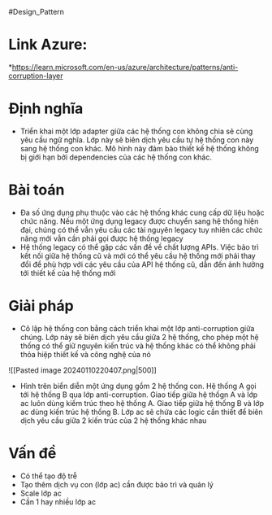 #Design_Pattern 

# Link Azure:
*https://learn.microsoft.com/en-us/azure/architecture/patterns/anti-corruption-layer

# Định nghĩa
- Triển khai một lớp adapter giữa các hệ thống con không chia sẻ cùng yêu cầu ngữ nghĩa. Lớp này sẽ biên dịch yêu cầu tự hệ thống con này sang hệ thống con khác. Mô hình này đảm bảo thiết kế hệ thống không bị giới hạn bởi dependencies của các hệ thống con khác.
# Bài toán
- Đa số ứng dụng phụ thuộc vào các hệ thống khác cung cấp dữ liệu hoặc chức năng. Nếu một ứng dụng legacy được chuyển sang hệ thống hiện đại, chúng có thể vẫn yêu cầu các tài nguyên legacy tuy nhiên các chức năng mới vẫn cần phải gọi được hệ thống legacy
- Hệ thống legacy có thể gặp các vấn đề về chất lượng APIs. Việc bảo trì kết nối giữa hệ thống cũ và mới có thể yêu cầu hệ thống mới phải thay đổi để phù hợp với các yêu cầu của API hệ thống cũ, dẫn đến ảnh hưởng tới thiết kế của hệ thống mới

# Giải pháp
- Cô lập hệ thống con bằng cách triển khai một lớp anti-corruption giữa chúng. Lớp này sẽ biên dịch yêu cầu giữa 2 hệ thống, cho phép một hệ thống có thể giữ nguyên kiến trúc và hệ thống khác có thể không phải thỏa hiệp thiết kế và công nghệ của nó

![[Pasted image 20240110220407.png|500]]

- Hình trên biển diễn một ứng dụng gồm 2 hệ thống con. Hệ thống A gọi tới hệ thống B qua lớp anti-corruption. Giao tiếp giữa hệ thốgn A và lớp ac luôn dùng kiếm trúc theo hệ thống A. Giao tiếp giữa hệ thống B và lớp ac dùng kiến trúc hệ thống B. Lớp ac sẽ chứa các logic cần thiết để biên dịch yêu cầu giữa 2 kiến trúc của 2 hệ thống khác nhau

# Vấn đề
- Có thể tạo độ trễ
- Tạo thêm dịch vụ con (lớp ac) cần được bảo trì và quản lý
- Scale lớp ac
- Cần 1 hay nhiều lớp ac